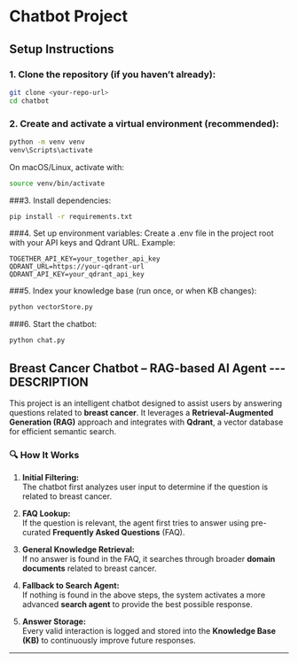 # Chatbot Project

## Setup Instructions

### 1. Clone the repository (if you haven’t already):
```bash
git clone <your-repo-url>
cd chatbot
```
### 2. Create and activate a virtual environment (recommended):
```bash
python -m venv venv
venv\Scripts\activate
```
On macOS/Linux, activate with:
```bash
source venv/bin/activate
```
###3. Install dependencies:
```bash
pip install -r requirements.txt
```
###4. Set up environment variables:
Create a .env file in the project root with your API keys and Qdrant URL. Example:
```.env
TOGETHER_API_KEY=your_together_api_key
QDRANT_URL=https://your-qdrant-url
QDRANT_API_KEY=your_qdrant_api_key
```
###5. Index your knowledge base (run once, or when KB changes):
```bash
python vectorStore.py
```
###6. Start the chatbot:
```bash
python chat.py
```
## Breast Cancer Chatbot – RAG-based AI Agent --- DESCRIPTION

This project is an intelligent chatbot designed to assist users by answering questions related to **breast cancer**. It leverages a **Retrieval-Augmented Generation (RAG)** approach and integrates with **Qdrant**, a vector database for efficient semantic search.

### 🔍 How It Works

1. **Initial Filtering:**  
   The chatbot first analyzes user input to determine if the question is related to breast cancer.

2. **FAQ Lookup:**  
   If the question is relevant, the agent first tries to answer using pre-curated **Frequently Asked Questions** (FAQ).

3. **General Knowledge Retrieval:**  
   If no answer is found in the FAQ, it searches through broader **domain documents** related to breast cancer.

4. **Fallback to Search Agent:**  
   If nothing is found in the above steps, the system activates a more advanced **search agent** to provide the best possible response.

5. **Answer Storage:**  
   Every valid interaction is logged and stored into the **Knowledge Base (KB)** to continuously improve future responses.

---

